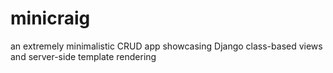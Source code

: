 # minicraig
an extremely minimalistic CRUD app showcasing Django class-based views and server-side template rendering

